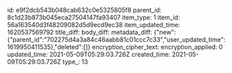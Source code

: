 id: e9f2dcb543b048cab632c0e5325805f8
parent_id: 8c1d23b873b045eca27504147fa93407
item_type: 1
item_id: 56a163540d3f48209082d5d9ecd9ec38
item_updated_time: 1620537569792
title_diff: 
body_diff: 
metadata_diff: {"new":{"parent_id":"702275d4a3a84c46aabb81c01ccc7c33","user_updated_time":1619950411535},"deleted":[]}
encryption_cipher_text: 
encryption_applied: 0
updated_time: 2021-05-09T05:29:03.726Z
created_time: 2021-05-09T05:29:03.726Z
type_: 13